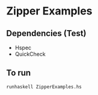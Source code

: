 # Zipper Examples

## Dependencies (Test)
  - Hspec
  - QuickCheck

## To run
```
runhaskell ZipperExamples.hs
```
